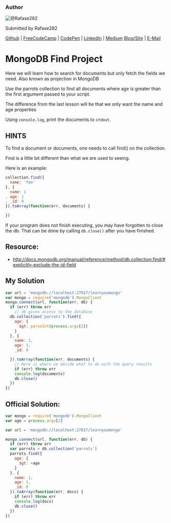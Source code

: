 ### Author

![@Rafase282](https://avatars0.githubusercontent.com/Rafase282?&s=128)

Submitted by Rafase282

[Github](https://github.com/Rafase282) | [FreeCodeCamp](http://www.freecodecamp.com/rafase282) | [CodePen](http://codepen.io/Rafase282/) | [LinkedIn](https://www.linkedin.com/in/rafase282) | [Medium](https://medium.com/@Rafase282) [Blog/Site](https://rafase282.wordpress.com/) | [E-Mail](mailto:rafase282@gmail.com)

# MongoDB Find Project

Here we will learn how to search for documents but only fetch the fields we need. Also known as projection in MongoDB

Use the parrots collection to find all documents where age is greater than the first argument passed to your script.

The difference from the last lesson will be that we only want the name and age properties

Using `console.log`, print the documents to `stdout`.

## HINTS

To find a document or documents, one needs to call find() on the collection.

Find is a little bit different than what we are used to seeing.

Here is an example:

```javascript
collection.find({
  name: 'foo'
}, {
  name: 1
, age: 1
, _id: 0
}).toArray(function(err, documents) {

})
```

If your program does not finish executing, you may have forgotten to close the db. That can be done by calling `db.close()` after you have finished.

## Resource:

- <http://docs.mongodb.org/manual/reference/method/db.collection.find/#explicitly-exclude-the-id-field>

## My Solution

```javascript
var url = 'mongodb://localhost:27017/learnyoumongo'
var mongo = require('mongodb').MongoClient
mongo.connect(url, function(err, db) {
  if (err) throw err
    // db gives access to the database
  db.collection('parrots').find({
    age: {
      $gt: parseInt(process.argv[2])
    }
  }, {
    name: 1,
    age: 1,
    _id: 0

  }).toArray(function(err, documents) {
    // Here is where we decide what to do with the query results
    if (err) throw err
    console.log(documents)
    db.close()
  })
})
```

## Official Solution:

```javascript
var mongo = require('mongodb').MongoClient
var age = process.argv[2]

var url = 'mongodb://localhost:27017/learnyoumongo'

mongo.connect(url, function(err, db) {
  if (err) throw err
  var parrots = db.collection('parrots')
  parrots.find({
    age: {
      $gt: +age
    }
  }, {
    name: 1,
    age: 1,
    _id: 0
  }).toArray(function(err, docs) {
    if (err) throw err
    console.log(docs)
    db.close()
  })
})
```
